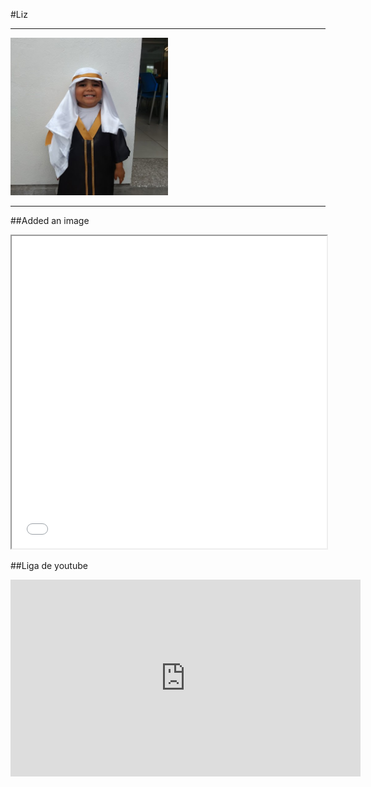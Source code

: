 #Liz
<hr>

<img src="./images/TurcoLalito.jpg" width="50%">

<hr>

##Added an image

<iframe width="100%" height="500" src="./images/globeMeteors.html"></iframe>

##Liga de youtube

<iframe width="560" height="315" src="https://www.youtube.com/embed/7LuK5sTJsyQ" frameborder="0" allow="accelerometer; autoplay; encrypted-media; gyroscope; picture-in-picture" allowfullscreen></iframe>
